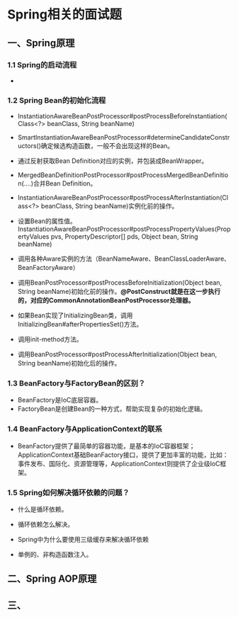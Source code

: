 # Spring相关的面试题

## 一、Spring原理

### 1.1 Spring的启动流程

* 



### 1.2 Spring Bean的初始化流程

* InstantiationAwareBeanPostProcessor#postProcessBeforeInstantiation(Class<?> beanClass, String beanName) 

* SmartInstantiationAwareBeanPostProcessor#determineCandidateConstructors()确定候选构造函数，一般不会出现这样的Bean。
* 通过反射获取Bean Definition对应的实例，并包装成BeanWrapper。
* MergedBeanDefinitionPostProcessor#postProcessMergedBeanDefinition(....)合并Bean Definition。
* InstantiationAwareBeanPostProcessor#postProcessAfterInstantiation(Class<?> beanClass, String beanName)实例化前的操作。
* 设置Bean的属性值。InstantiationAwareBeanPostProcessor#postProcessPropertyValues(PropertyValues pvs, PropertyDescriptor[] pds, Object bean, String beanName)
* 调用各种Aware实例的方法（BeanNameAware、BeanClassLoaderAware、BeanFactoryAware）
* 调用BeanPostProcessor#postProcessBeforeInitialization(Object bean, String beanName)初始化前的操作。**@PostConstruct就是在这一步执行的，对应的CommonAnnotationBeanPostProcessor处理器。**
* 如果Bean实现了InitializingBean类，调用InitializingBean#afterPropertiesSet()方法。
* 调用init-method方法。
* 调用BeanPostProcessor#postProcessAfterInitialization(Object bean, String beanName)初始化后的操作。



### 1.3 BeanFactory与FactoryBean的区别？

* BeanFactory是IoC底层容器。
* FactoryBean是创建Bean的一种方式，帮助实现复杂的初始化逻辑。



### 1.4 BeanFactory与ApplicationContext的联系

* BeanFactory提供了最简单的容器功能，是基本的IoC容器框架；ApplicationContext基础BeanFactory接口，提供了更加丰富的功能，比如：事件发布、国际化、资源管理等，ApplicationContext则提供了企业级IoC框架。



### 1.5 Spring如何解决循环依赖的问题？

* 什么是循环依赖。
* 循环依赖怎么解决。
* Spring中为什么要使用三级缓存来解决循环依赖





* 单例的、非构造函数注入。



## 二、Spring AOP原理



## 三、

